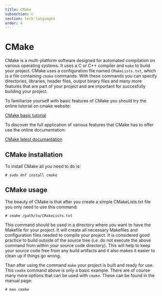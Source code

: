 ```yaml
---
title: CMake
subsection: c
section: tech-languages
order: 4
---
```


# CMake

CMake is a multi-platform software designed for automated compilation on various operating systems.
It uses a C or C++ compiler and `make` to build your project.
CMake uses a configuration file named `CMakeLists.txt`, which is a file containing `cmake` commands.
With these commands you can specify directories, libraries, header files, output binary files and many more
features that are part of your project and are important for succesfully building your project.

To familiarize yourself with basic features of CMake you should try the online tutorial on cmake website:

[CMake basic tutorial](http://www.cmake.org/cmake-tutorial/)

To discover the full application of various features that CMake has to offer use the online documentation:

[CMake latest documantation](http://www.cmake.org/cmake/help/v3.3/)


## CMake installation

To install CMake all you need to do is:

```
# sudo dnf install cmake
```

## CMake usage

The beauty of CMake is that after you create a simple CMakeLists.txt file you only need to use this command:

```
# cmake /path/to/CMakeLists.txt
```

This command should be used in a directory where you want to have the Makefile for your project.
It will create all necessary Makefiles and configuration files needed to compile your project.
It is considered good practice to build outside of the source tree (i.e. do not execute the above command from within your source code directory).  This will help to keep your source code free from any build artifacts and it also makes it easier to clean up if things go wrong.


Than after using the command `make` your project is built and ready for use.
This `cmake` command above is only a basic example. There are of course many more options that can be used with `cmake`.
These can be found in the manual page:

```
# man cmake
```
